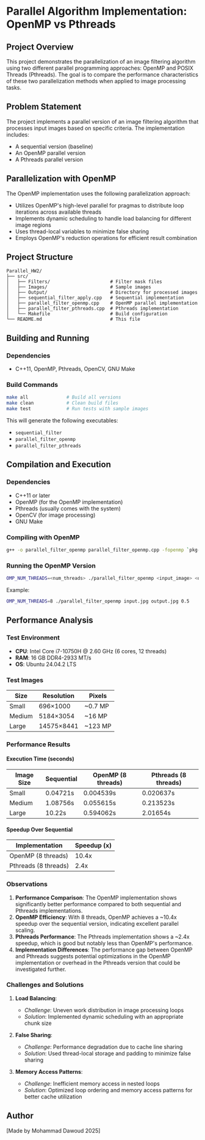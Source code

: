 # Parallel Algorithm Implementation: OpenMP vs Pthreads

## Project Overview
This project demonstrates the parallelization of an image filtering algorithm using two different parallel programming approaches: OpenMP and POSIX Threads (Pthreads). The goal is to compare the performance characteristics of these two parallelization methods when applied to image processing tasks.

## Problem Statement
The project implements a parallel version of an image filtering algorithm that processes input images based on specific criteria. The implementation includes:
- A sequential version (baseline)
- An OpenMP parallel version
- A Pthreads parallel version

## Parallelization with OpenMP
The OpenMP implementation uses the following parallelization approach:
- Utilizes OpenMP's high-level parallel for pragmas to distribute loop iterations across available threads
- Implements dynamic scheduling to handle load balancing for different image regions
- Uses thread-local variables to minimize false sharing
- Employs OpenMP's reduction operations for efficient result combination

## Project Structure
```
Parallel_HW2/
├── src/
│   ├── Filters/                      # Filter mask files
│   ├── Images/                       # Sample images 
│   ├── Output/                       # Directory for processed images
│   ├── sequential_filter_apply.cpp   # Sequential implementation
│   ├── parallel_filter_openmp.cpp    # OpenMP parallel implementation
│   ├── parallel_filter_pthreads.cpp  # Pthreads implementation
│   └── Makefile                      # Build configuration
└── README.md                         # This file
```

## Building and Running

### Dependencies
- C++11, OpenMP, Pthreads, OpenCV, GNU Make

### Build Commands
```bash
make all              # Build all versions
make clean            # Clean build files
make test             # Run tests with sample images
```

This will generate the following executables:
- `sequential_filter`
- `parallel_filter_openmp`
- `parallel_filter_pthreads`

## Compilation and Execution
### Dependencies
- C++11 or later
- OpenMP (for the OpenMP implementation)
- Pthreads (usually comes with the system)
- OpenCV (for image processing)
- GNU Make

### Compiling with OpenMP
```bash
g++ -o parallel_filter_openmp parallel_filter_openmp.cpp -fopenmp `pkg-config --cflags --libs opencv4` -O3
```

### Running the OpenMP Version
```bash
OMP_NUM_THREADS=<num_threads> ./parallel_filter_openmp <input_image> <output_image> <filter_parameter>
```
Example:
```bash
OMP_NUM_THREADS=8 ./parallel_filter_openmp input.jpg output.jpg 0.5
```

## Performance Analysis

### Test Environment
- **CPU**: Intel Core i7-10750H @ 2.60 GHz (6 cores, 12 threads)
- **RAM**: 16 GB DDR4-2933 MT/s
- **OS**: Ubuntu 24.04.2 LTS

### Test Images
| Size   | Resolution | Pixels   |
|--------|------------|----------|
| Small  | 696×1000   | ~0.7 MP  |
| Medium | 5184×3054  | ~16 MP   |
| Large  | 14575×8441 | ~123 MP  |

### Performance Results

#### Execution Time (seconds)
| Image Size | Sequential | OpenMP (8 threads) | Pthreads (8 threads) |
|------------|------------|--------------------|----------------------|
| Small      | 0.04721s   | 0.004539s          | 0.020637s            |
| Medium     | 1.08756s   | 0.055615s          | 0.213523s            |
| Large      | 10.22s     | 0.594062s          | 2.01654s             |

#### Speedup Over Sequential
| Implementation       | Speedup (x) |
|----------------------|-------------|
| OpenMP (8 threads)   | 10.4x       |
| Pthreads (8 threads) | 2.4x        |

### Observations
1. **Performance Comparison**: The OpenMP implementation shows significantly better performance compared to both sequential and Pthreads implementations.
2. **OpenMP Efficiency**: With 8 threads, OpenMP achieves a ~10.4x speedup over the sequential version, indicating excellent parallel scaling.
3. **Pthreads Performance**: The Pthreads implementation shows a ~2.4x speedup, which is good but notably less than OpenMP's performance.
4. **Implementation Differences**: The performance gap between OpenMP and Pthreads suggests potential optimizations in the OpenMP implementation or overhead in the Pthreads version that could be investigated further.
### Challenges and Solutions
1. **Load Balancing**: 
   - *Challenge*: Uneven work distribution in image processing loops
   - *Solution*: Implemented dynamic scheduling with an appropriate chunk size

2. **False Sharing**:
   - *Challenge*: Performance degradation due to cache line sharing
   - *Solution*: Used thread-local storage and padding to minimize false sharing

3. **Memory Access Patterns**:
   - *Challenge*: Inefficient memory access in nested loops
   - *Solution*: Optimized loop ordering and memory access patterns for better cache utilization

## Author
[Made by Mohammad Dawoud 2025]

